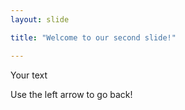 ```yaml
---	
layout: slide

title: "Welcome to our second slide!"

---
```

Your text

Use the left arrow to go back!
